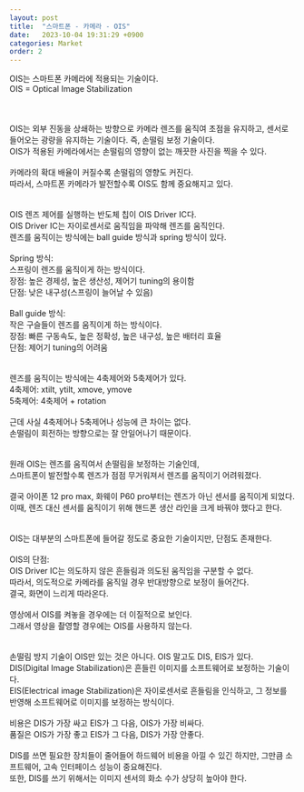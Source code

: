 ```yaml
---
layout: post
title:  "스마트폰 - 카메라 - OIS"
date:   2023-10-04 19:31:29 +0900
categories: Market
order: 2
---
```


OIS는 스마트폰 카메라에 적용되는 기술이다.<br>
OIS = Optical Image Stabilization<br>
<br>
<br>
<br>
OIS는 외부 진동을 상쇄하는 방향으로 카메라 렌즈를 움직여 초점을 유지하고, 센서로 들어오는 광량을 유지하는 기술이다. 즉, 손떨림 보정 기술이다.<br>
OIS가 적용된 카메라에서는 손떨림의 영향이 없는 깨끗한 사진을 찍을 수 있다.<br>
<br>
카메라의 확대 배율이 커질수록 손떨림의 영향도 커진다.<br>
따라서, 스마트폰 카메라가 발전할수록 OIS도 함께 중요해지고 있다.<br>
<br>
<br>
OIS 렌즈 제어를 실행하는 반도체 칩이 OIS Driver IC다.<br>
OIS Driver IC는 자이로센서로 움직임을 파악해 렌즈를 움직인다.<br>
렌즈를 움직이는 방식에는 ball guide 방식과 spring 방식이 있다.<br>
<br>
Spring 방식:<br>
스프링이 렌즈를 움직이게 하는 방식이다.<br>
장점: 높은 경제성, 높은 생산성, 제어기 tuning의 용이함<br>
단점: 낮은 내구성(스프링이 늘어날 수 있음)<br>
<br>
Ball guide 방식:<br>
작은 구슬들이 렌즈를 움직이게 하는 방식이다.<br>
장점: 빠른 구동속도, 높은 정확성, 높은 내구성, 높은 배터리 효율<br>
단점: 제어기 tuning의 어려움<br>
<br>
<br>
렌즈를 움직이는 방식에는 4축제어와 5축제어가 있다.<br>
4축제어: xtilt, ytilt, xmove, ymove<br>
5축제어: 4축제어 + rotation<br>
<br>
근데 사실 4축제어나 5축제어나 성능에 큰 차이는 없다.<br>
손떨림이 회전하는 방향으로는 잘 안일어나기 때문이다.<br>
<br>
<br>
원래 OIS는 렌즈를 움직여서 손떨림을 보정하는 기술인데,<br>
스마트폰이 발전할수록 렌즈가 점점 무거워져서 렌즈를 움직이기 어려워졌다.<br>
<br>
결국 아이폰 12 pro max, 화웨이 P60 pro부터는 렌즈가 아닌 센서를 움직이게 되었다.<br>
이때, 렌즈 대신 센서를 움직이기 위해 핸드폰 생산 라인을 크게 바꿔야 했다고 한다.<br>
<br>
<br>
OIS는 대부분의 스마트폰에 들어갈 정도로 중요한 기술이지만, 단점도 존재한다.<br>
<br>
OIS의 단점:<br>
OIS Driver IC는 의도하지 않은 흔들림과 의도된 움직임을 구분할 수 없다.<br>
따라서, 의도적으로 카메라를 움직일 경우 반대방향으로 보정이 들어간다.<br>
결국, 화면이 느리게 따라온다.<br>
<br>
영상에서 OIS를 켜놓을 경우에는 더 이질적으로 보인다.<br>
그래서 영상을 촬영할 경우에는 OIS를 사용하지 않는다.<br>
<br>
<br>
손떨림 방지 기술이 OIS만 있는 것은 아니다. OIS 말고도 DIS, EIS가 있다.<br>
DIS(Digital Image Stabilization)은 흔들린 이미지를 소프트웨어로 보정하는 기술이다.<br>
EIS(Electrical image Stabilization)은 자이로센서로 흔들림을 인식하고, 그 정보를 반영해 소프트웨어로 이미지를 보정하는 방식이다.<br>
<br>
비용은 DIS가 가장 싸고 EIS가 그 다음, OIS가 가장 비싸다.<br>
품질은 OIS가 가장 좋고 EIS가 그 다음, DIS가 가장 안좋다.<br>
<br>
DIS를 쓰면 필요한 장치들이 줄어들어 하드웨어 비용을 아낄 수 있긴 하지만, 그만큼 소프트웨어, 고속 인터페이스 성능이 중요해진다.<br>
또한, DIS를 쓰기 위해서는 이미지 센서의 화소 수가 상당히 높아야 한다.<br>
